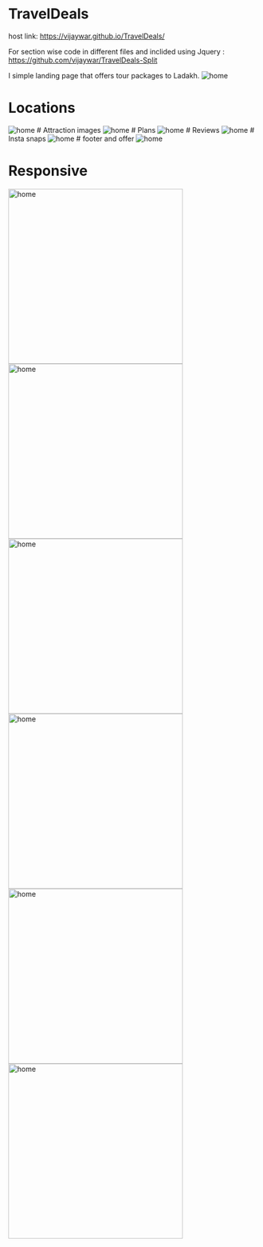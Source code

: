 # TravelDeals

host link:
https://vijaywar.github.io/TravelDeals/

For section wise code in different files and inclided using Jquery :<br>https://github.com/vijaywar/TravelDeals-Split

I simple landing page that offers tour packages to Ladakh.
<img src='./readmeImg/w1.jpg' alt='home'>
# Locations
<img src='./readmeImg/W2.jpg' alt='home'>
# Attraction images
<img src='./readmeImg/W3.jpg' alt='home'>
# Plans
<img src='./readmeImg/w4.jpg' alt='home'>
# Reviews
<img src='./readmeImg/w5.jpg' alt='home'>
# Insta snaps
<img src='./readmeImg/w6.jpg' alt='home'>
# footer and offer
<img src='./readmeImg/w7.jpg' alt='home'>

# Responsive
<img width='350px' src='./readmeImg/m0.jpeg' alt='home'>
<img width='350px' src='./readmeImg/m1.jpeg' alt='home'>
<img width='350px' src='./readmeImg/m2.jpeg' alt='home'>
<img width='350px' src='./readmeImg/m3.jpeg' alt='home'>
<img  width='350px' src='./readmeImg/m4.jpeg' alt='home'>
<img width='350px' src='./readmeImg/m5.jpeg' alt='home'>
